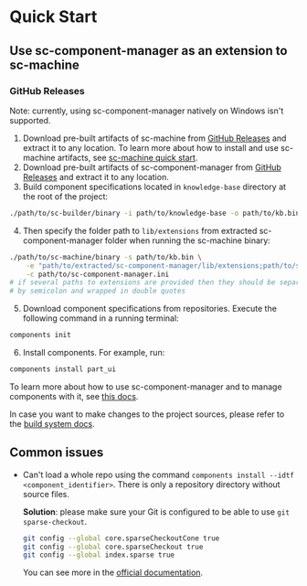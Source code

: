 # Quick Start

## Use sc-component-manager as an extension to sc-machine

### GitHub Releases

Note: currently, using sc-component-manager natively on Windows isn't supported.

1. Download pre-built artifacts of sc-machine from [GitHub Releases](https://github.com/ostis-ai/sc-machine/releases) and extract it to any location.
  To learn more about how to install and use sc-machine artifacts, see [sc-machine quick start](https://ostis-ai.github.io/sc-machine/quick_start/).
2. Download pre-built artifacts of sc-component-manager from [GitHub Releases](https://github.com/ostis-ai/sc-component-manager/releases) and extract it to any location.
3. Build component specifications located in `knowledge-base` directory at the root of the project:
  ```sh
  ./path/to/sc-builder/binary -i path/to/knowledge-base -o path/to/kb.bin --clear
  ```
4. Then specify the folder path to `lib/extensions` from extracted sc-component-manager folder when running the sc-machine binary:
  ```sh
  ./path/to/sc-machine/binary -s path/to/kb.bin \
      -e "path/to/extracted/sc-component-manager/lib/extensions;path/to/sc-machine/lib/extensions" \
      -c path/to/sc-component-manager.ini
  # if several paths to extensions are provided then they should be separated 
  # by semicolon and wrapped in double quotes
  ```
5. Download component specifications from repositories. Execute the following command in a running terminal:
  ```sh
  components init
  ```
6. Install components. For example, run:
  ```sh
  components install part_ui
  ```

To learn more about how to use sc-component-manager and to manage components with it, see [this docs](usage/usage.md).

In case you want to make changes to the project sources, please refer to the [build system docs](build/build_system.md).

## Common issues

- Can't load a whole repo using the command `components install --idtf <component_identifier>`. There is only a repository directory without source files.
  
  **Solution**: please make sure your Git is configured to be able to use `git sparse-checkout`.
  ```sh
  git config --global core.sparseCheckoutCone true
  git config --global core.sparseCheckout true
  git config --global index.sparse true
  ```
  You can see more in the [official documentation](https://git-scm.com/docs/git-sparse-checkout).
